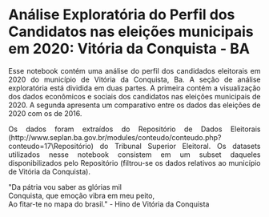 # Análise Exploratória do Perfil dos Candidatos nas eleições municipais em 2020: Vitória da Conquista - BA

<p align = 'justify'>Esse notebook contém uma análise do perfil dos candidados eleitorais em 2020 do município de Vitória da Conquista, Ba.
A seção de análise exploratória está dividida em duas partes. A primeira contém a visualização dos dados econômicos e sociais dos candidatos nas eleições municipais de 2020. A segunda apresenta um comparativo entre os dados das eleições de 2020 com os de 2016.</p>

<p align = 'justify'>Os dados foram extraídos do Repositório de Dados Eleitorais (http://www.seplan.ba.gov.br/modules/conteudo/conteudo.php?conteudo=17\Repositório) do Tribunal Superior Eleitoral. Os datasets utilizados nesse notebook consistem em um subset daqueles disponibilizados pelo Repositório (filtrou-se os dados relativos ao município de Vitória da Conquista). </p>

"Da pátria vou saber as glórias mil <br>
Conquista, que emoção vibra em meu peito,<br>
Ao fitar-te no mapa do brasil." - Hino de Vitória da Conquista
